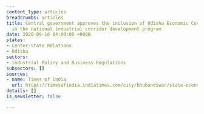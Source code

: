 ```yaml
---
content_type: articles
breadcrumbs: articles
title: Central government approves the inclusion of Odisha Economic Corridor (OEC)
  in the national industrial corridor development program
date: 2020-09-16 04:00:00 +0000
states:
- Center-State Relations
- Odisha
sectors:
- Industrial Policy and Business Regulations
subsectors: []
sources:
- name: Times of India
  url: https://timesofindia.indiatimes.com/city/bhubaneswar/state-economic-corridor-to-be-part-of-central-project/articleshow/78025621.cms
details: []
is_newsletter: false

---
```


